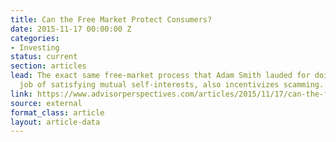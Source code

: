 ```yaml
---
title: Can the Free Market Protect Consumers?
date: 2015-11-17 00:00:00 Z
categories:
- Investing
status: current
section: articles
lead: The exact same free-market process that Adam Smith lauded for doing a great
  job of satisfying mutual self-interests, also incentivizes scamming.
link: https://www.advisorperspectives.com/articles/2015/11/17/can-the-free-market-protect-consumers
source: external
format_class: article
layout: article-data
---
```


